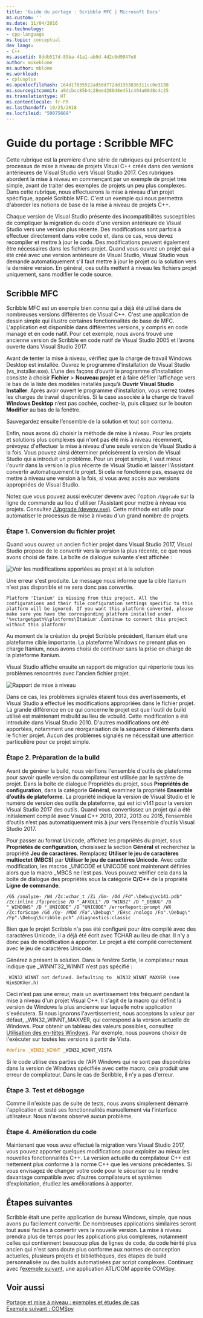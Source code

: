 ```yaml
---
title: 'Guide du portage : Scribble MFC | Microsoft Docs'
ms.custom: ''
ms.date: 11/04/2016
ms.technology:
- cpp-language
ms.topic: conceptual
dev_langs:
- C++
ms.assetid: 8ddb517d-89ba-41a1-ab0d-4d2c6d9047e8
author: mikeblome
ms.author: mblome
ms.workload:
- cplusplus
ms.openlocfilehash: 164d1f835522ad50d772dd1953836311cc0e3138
ms.sourcegitcommit: a9dcbcc85b4c28eed280d8e451c494a00d8c4c25
ms.translationtype: HT
ms.contentlocale: fr-FR
ms.lasthandoff: 10/25/2018
ms.locfileid: "50075669"
---
```

# <a name="porting-guide-mfc-scribble"></a>Guide du portage : Scribble MFC

Cette rubrique est la première d’une série de rubriques qui présentent le processus de mise à niveau de projets Visual C++ créés dans des versions antérieures de Visual Studio vers Visual Studio 2017. Ces rubriques abordent la mise à niveau en commençant par un exemple de projet très simple, avant de traiter des exemples de projets un peu plus complexes. Dans cette rubrique, nous effectuerons la mise à niveau d'un projet spécifique, appelé Scribble MFC. C'est un exemple qui nous permettra d'aborder les notions de base de la mise à niveau de projets C++.

Chaque version de Visual Studio présente des incompatibilités susceptibles de compliquer la migration du code d'une version antérieure de Visual Studio vers une version plus récente. Des modifications sont parfois à effectuer directement dans votre code et, dans ce cas, vous devez recompiler et mettre à jour le code. Des modifications peuvent également être nécessaires dans les fichiers projet. Quand vous ouvrez un projet qui a été créé avec une version antérieure de Visual Studio, Visual Studio vous demande automatiquement s'il faut mettre à jour le projet ou la solution vers la dernière version. En général, ces outils mettent à niveau les fichiers projet uniquement, sans modifier le code source.

## <a name="mfc-scribble"></a>Scribble MFC

Scribble MFC est un exemple bien connu qui a déjà été utilisé dans de nombreuses versions différentes de Visual C++. C'est une application de dessin simple qui illustre certaines fonctionnalités de base de MFC. L'application est disponible dans différentes versions, y compris en code managé et en code natif. Pour cet exemple, nous avons trouvé une ancienne version de Scribble en code natif de Visual Studio 2005 et l’avons ouverte dans Visual Studio 2017.

Avant de tenter la mise à niveau, vérifiez que la charge de travail Windows Desktop est installée. Ouvrez le programme d’installation de Visual Studio (vs_installer.exe). L’une des façons d’ouvrir le programme d’installation consiste à choisir **Fichier** > **Nouveau projet** et à faire défiler l’affichage vers le bas de la liste des modèles installés jusqu’à **Ouvrir Visual Studio Installer**. Après avoir ouvert le programme d’installation, vous verrez toutes les charges de travail disponibles. Si la case associée à la charge de travail **Windows Desktop** n’est pas cochée, cochez-la, puis cliquez sur le bouton **Modifier** au bas de la fenêtre.

Sauvegardez ensuite l’ensemble de la solution et tout son contenu.

Enfin, nous avons dû choisir la méthode de mise à niveau. Pour les projets et solutions plus complexes qui n'ont pas été mis à niveau récemment, prévoyez d'effectuer la mise à niveau d'une seule version de Visual Studio à la fois. Vous pouvez ainsi déterminer précisément la version de Visual Studio qui a introduit un problème. Pour un projet simple, il vaut mieux l'ouvrir dans la version la plus récente de Visual Studio et laisser l'Assistant convertir automatiquement le projet. Si cela ne fonctionne pas, essayez de mettre à niveau une version à la fois, si vous avez accès aux versions appropriées de Visual Studio.

Notez que vous pouvez aussi exécuter devenv avec l'option `/Upgrade` sur la ligne de commande au lieu d'utiliser l'Assistant pour mettre à niveau vos projets. Consultez [/Upgrade (devenv.exe)](/visualstudio/ide/reference/upgrade-devenv-exe). Cette méthode est utile pour automatiser le processus de mise à niveau d'un grand nombre de projets.

### <a name="step-1-converting-the-project-file"></a>Étape 1. Conversion du fichier projet

Quand vous ouvrez un ancien fichier projet dans Visual Studio 2017, Visual Studio propose de le convertir vers la version la plus récente, ce que nous avons choisi de faire. La boîte de dialogue suivante s'est affichée :

![Voir les modifications apportées au projet et à la solution](../porting/media/scribbleprojectupgrade.PNG "ScribbleProjectUpgrade")

Une erreur s'est produite. Le message nous informe que la cible Itanium n'est pas disponible et ne sera donc pas convertie.

```Output
Platform 'Itanium' is missing from this project. All the configurations and their file configuration settings specific to this platform will be ignored. If you want this platform converted, please make sure you have the corresponding platform installed under '%vctargetpath%\platforms\Itanium'.Continue to convert this project without this platform?
```

Au moment de la création du projet Scribble précédent, Itanium était une plateforme cible importante. La plateforme Windows ne prenant plus en charge Itanium, nous avons choisi de continuer sans la prise en charge de la plateforme Itanium.

Visual Studio affiche ensuite un rapport de migration qui répertorie tous les problèmes rencontrés avec l'ancien fichier projet.

![Rapport de mise à niveau](../porting/media/scribblemigrationreport.PNG "ScribbleMigrationReport")

Dans ce cas, les problèmes signalés étaient tous des avertissements, et Visual Studio a effectué les modifications appropriées dans le fichier projet. La grande différence en ce qui concerne le projet est que l'outil de build utilisé est maintenant msbuild au lieu de vcbuild. Cette modification a été introduite dans Visual Studio 2010. D'autres modifications ont été apportées, notamment une réorganisation de la séquence d'éléments dans le fichier projet. Aucun des problèmes signalés ne nécessitait une attention particulière pour ce projet simple.

### <a name="step-2-getting-it-to-build"></a>Étape 2. Préparation de la build

Avant de générer la build, nous vérifions l'ensemble d'outils de plateforme pour savoir quelle version du compilateur est utilisée par le système de projet. Dans la boîte de dialogue Propriétés du projet, sous **Propriétés de configuration**, dans la catégorie **Général**, examinez la propriété **Ensemble d’outils de plateforme**. La propriété indique la version de Visual Studio et le numéro de version des outils de plateforme, qui est ici v141 pour la version Visual Studio 2017 des outils. Quand vous convertissez un projet qui a été initialement compilé avec Visual C++ 2010, 2012, 2013 ou 2015, l’ensemble d’outils n’est pas automatiquement mis à jour vers l’ensemble d’outils Visual Studio 2017.

Pour passer au format Unicode, affichez les propriétés du projet, sous **Propriétés de configuration**, choisissez la section **Général** et recherchez la propriété **Jeu de caractères**. Remplacez **Utiliser le jeu de caractères multioctet (MBCS)** par **Utiliser le jeu de caractères Unicode**. Avec cette modification, les macros _UNICODE et UNICODE sont maintenant définies alors que la macro _MBCS ne l’est pas. Vous pouvez vérifier cela dans la boîte de dialogue des propriétés sous la catégorie **C/C++** de la propriété **Ligne de commande**.

```Output
/GS /analyze- /W4 /Zc:wchar_t /Zi /Gm- /Od /Fd".\Debug\vc141.pdb" /Zc:inline /fp:precise /D "_AFXDLL" /D "WIN32" /D "_DEBUG" /D "_WINDOWS" /D "_UNICODE" /D "UNICODE" /errorReport:prompt /WX /Zc:forScope /Gd /Oy- /MDd /Fa".\Debug\" /EHsc /nologo /Fo".\Debug\" /Fp".\Debug\Scribble.pch" /diagnostics:classic
```

Bien que le projet Scribble n'a pas été configuré pour être compilé avec des caractères Unicode, il a déjà été écrit avec TCHAR au lieu de char. Il n'y a donc pas de modification à apporter. Le projet a été compilé correctement avec le jeu de caractères Unicode.

Générez à présent la solution. Dans la fenêtre Sortie, le compilateur nous indique que _WINNT32_WINNT n’est pas spécifié :

```Output
_WIN32_WINNT not defined. Defaulting to _WIN32_WINNT_MAXVER (see WinSDKVer.h)
```

Ceci n'est pas une erreur, mais un avertissement très fréquent pendant la mise à niveau d'un projet Visual C++. Il s'agit de la macro qui définit la version de Windows la plus ancienne sur laquelle notre application s'exécutera. Si nous ignorons l'avertissement, nous acceptons la valeur par défaut, _WIN32_WINNT_MAXVER, qui correspond à la version actuelle de Windows. Pour obtenir un tableau des valeurs possibles, consultez [Utilisation des en-têtes Windows](/windows/desktop/WinProg/using-the-windows-headers). Par exemple, nous pouvons choisir de l'exécuter sur toutes les versions à partir de Vista.

```cpp
#define _WIN32_WINNT _WIN32_WINNT_VISTA
```

Si le code utilise des parties de l'API Windows qui ne sont pas disponibles dans la version de Windows spécifiée avec cette macro, cela produit une erreur de compilateur. Dans le cas de Scribble, il n'y a pas d'erreur.

### <a name="step-3-testing-and-debugging"></a>Étape 3. Test et débogage

Comme il n'existe pas de suite de tests, nous avons simplement démarré l'application et testé ses fonctionnalités manuellement via l'interface utilisateur. Nous n'avons observé aucun problème.

### <a name="step-4-improve-the-code"></a>Étape 4. Amélioration du code

Maintenant que vous avez effectué la migration vers Visual Studio 2017, vous pouvez apporter quelques modifications pour exploiter au mieux les nouvelles fonctionnalités C++. La version actuelle du compilateur C++ est nettement plus conforme à la norme C++ que les versions précédentes. Si vous envisagez de changer votre code pour le sécuriser ou le rendre davantage compatible avec d’autres compilateurs et systèmes d’exploitation, étudiez les améliorations à apporter.

## <a name="next-steps"></a>Étapes suivantes

Scribble était une petite application de bureau Windows, simple, que nous avons pu facilement convertir. De nombreuses applications similaires seront tout aussi faciles à convertir vers la nouvelle version.  La mise à niveau prendra plus de temps pour les applications plus complexes, notamment celles qui contiennent beaucoup plus de lignes de code, du code hérité plus ancien qui n'est sans doute plus conforme aux normes de conception actuelles, plusieurs projets et bibliothèques, des étapes de build personnalisée ou des builds automatisées par script complexes. Continuez avec l’[exemple suivant](../porting/porting-guide-com-spy.md), une application ATL/COM appelée COMSpy.

## <a name="see-also"></a>Voir aussi

[Portage et mise à niveau : exemples et études de cas](../porting/porting-and-upgrading-examples-and-case-studies.md)<br/>
[Exemple suivant : COMSpy](../porting/porting-guide-com-spy.md)